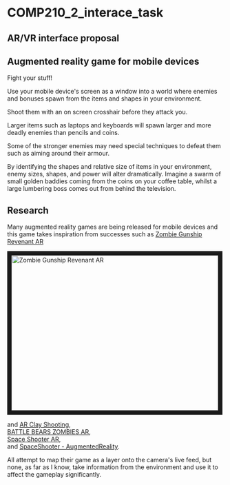 # COMP210_2_interace_task

## AR/VR interface proposal

## Augmented reality game for mobile devices

Fight your stuff!

Use your mobile device's screen as a window into a world where enemies and bonuses spawn from the items and shapes in your environment.

Shoot them with an on screen crosshair before they attack you.

Larger items such as laptops and keyboards will spawn larger and more deadly enemies than pencils and coins.

Some of the stronger enemies may need special techniques to defeat them such as aiming around their armour.

By identifying the shapes and relative size of items in your environment, enemy sizes, shapes, and power will alter dramatically. Imagine a swarm of small golden baddies coming from the coins on your coffee table, whilst a large lumbering boss comes out from behind the television.

## Research

Many augmented reality games are being released for mobile devices and this game takes inspiration from successes such as [Zombie Gunship Revenant AR](https://itunes.apple.com/us/app/zombie-gunship-revenant-ar/id1254976492?mt=8)

<a href="http://www.youtube.com/watch?feature=player_embedded&v=qPQuvQqKprQ" target="Zombie Gunship Revenant AR"><img src="http://img.youtube.com/vi/qPQuvQqKprQ/0.jpg" 
alt="Zombie Gunship Revenant AR" width="480" height="360" border="10" /></a>

and [AR Clay Shooting](https://itunes.apple.com/gb/app/ar-clay-shooting/id1253385830?mt=8),  
[BATTLE BEARS ZOMBIES AR](https://itunes.apple.com/us/app/battle-bears-zombies-ar/id326979430?mt=8),  
[Space Shooter AR](https://itunes.apple.com/us/app/space-shooter-ar/id963122285?mt=8),  
and [SpaceShooter - AugmentedReality](https://itunes.apple.com/gb/app/spaceshooter-augmentedreality/id1247861098?mt=8).

All attempt to map their game as a layer onto the camera's live feed, but none, as far as I know, take information from the environment and use it to affect the gameplay significantly.
